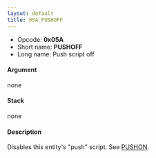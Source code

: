 ```yaml
---
layout: default
title: 05A_PUSHOFF
---
```


-   Opcode: **0x05A**
-   Short name: **PUSHOFF**
-   Long name: Push script off

#### Argument

none

#### Stack

none

#### Description

Disables this entity's "push" script. See [PUSHON](059_PUSHON.md).
